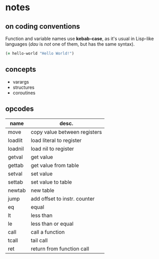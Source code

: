 # notes

## on coding conventions

Function and variable names use **kebab-case**, as it's usual in Lisp-like languages (_dau_ is _not_ one of them, but has the same syntax).

```clojure
(= hello-world "Hello World!")
```

## concepts

- varargs
- structures
- coroutines

## opcodes

| name    | desc.                        |
| ------- | ---------------------------- |
| move    | copy value between registers |
| loadlit | load literal to register     |
| loadnil | load nil to register         |
| getval  | get value                    |
| gettab  | get value from table         |
| setval  | set value                    |
| settab  | set value to table           |
| newtab  | new table                    |
| jump    | add offset to instr. counter |
| eq      | equal                        |
| lt      | less than                    |
| le      | less than or equal           |
| call    | call a function              |
| tcall   | tail call                    |
| ret     | return from function call    |
